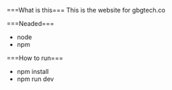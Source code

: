 ===What is this===
This is the website for gbgtech.co

===Neaded===
* node
* npm

===How to run===
* npm install
* npm run dev

